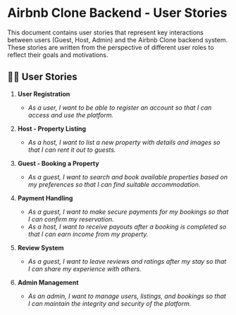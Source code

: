 # Airbnb Clone Backend - User Stories

This document contains user stories that represent key interactions between users (Guest, Host, Admin) and the Airbnb Clone backend system. These stories are written from the perspective of different user roles to reflect their goals and motivations.

## 🧑‍💻 User Stories

1. **User Registration**

   - _As a user, I want to be able to register an account so that I can access and use the platform._

2. **Host - Property Listing**

   - _As a host, I want to list a new property with details and images so that I can rent it out to guests._

3. **Guest - Booking a Property**

   - _As a guest, I want to search and book available properties based on my preferences so that I can find suitable accommodation._

4. **Payment Handling**

   - _As a guest, I want to make secure payments for my bookings so that I can confirm my reservation._
   - _As a host, I want to receive payouts after a booking is completed so that I can earn income from my property._

5. **Review System**

   - _As a guest, I want to leave reviews and ratings after my stay so that I can share my experience with others._

6. **Admin Management**
   - _As an admin, I want to manage users, listings, and bookings so that I can maintain the integrity and security of the platform._

